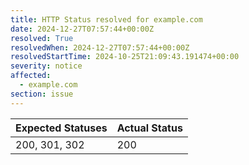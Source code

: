 ```yaml
---
title: HTTP Status resolved for example.com
date: 2024-12-27T07:57:44+00:00Z
resolved: True
resolvedWhen: 2024-12-27T07:57:44+00:00Z
resolvedStartTime: 2024-10-25T21:09:43.191474+00:00
severity: notice
affected:
  - example.com
section: issue
---
```


| Expected Statuses | Actual Status  |
|-------------------|----------------|
| 200, 301, 302 | 200 |

